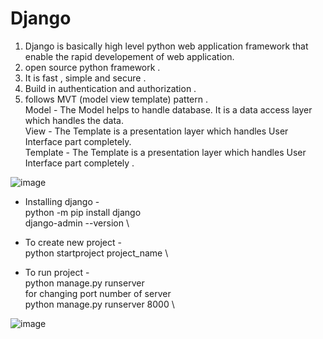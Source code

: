 # Django
1. Django is basically high level python web application framework that enable the rapid developement of web application.
2. open source python framework .
3. It is fast , simple and secure .
4. Build in authentication and authorization .
5. follows MVT (model view template) pattern .\
Model - The Model helps to handle database. It is a data access layer which handles the data.\
View - The Template is a presentation layer which handles User Interface part completely. \
Template - The Template is a presentation layer which handles User Interface part completely .

![image](https://user-images.githubusercontent.com/59504580/228592084-8dad34e1-0bfa-42ea-a3c8-06c03d0ecd6d.png)

* Installing django - \
python -m pip install django \
django-admin --version \

* To create new project - \
python startproject project_name \

* To run project - \
python manage.py runserver \
for changing port number of server \
python manage.py runserver 8000 \

![image](https://user-images.githubusercontent.com/59504580/228592709-bad18d7f-95cd-47ca-9618-5e3f6878c007.png)
